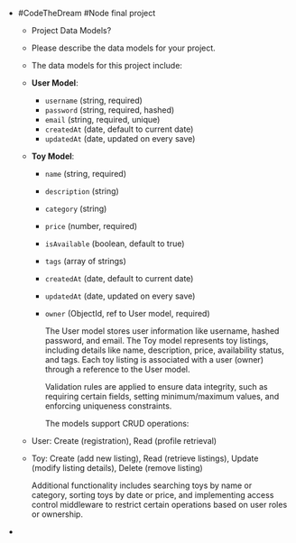 - #CodeTheDream #Node  final project
	- Project Data Models?
	- Please describe the data models for your project.
	- The data models for this project include:
	- **User Model**:
		- `username` (string, required)
		- `password` (string, required, hashed)
		- `email` (string, required, unique)
		- `createdAt` (date, default to current date)
		- `updatedAt` (date, updated on every save)
	- **Toy Model**:
		- `name` (string, required)
		- `description` (string)
		- `category` (string)
		- `price` (number, required)
		- `isAvailable` (boolean, default to true)
		- `tags` (array of strings)
		- `createdAt` (date, default to current date)
		- `updatedAt` (date, updated on every save)
		- `owner` (ObjectId, ref to User model, required)
		  
		  The User model stores user information like username, hashed password, and email. The Toy model represents toy listings, including details like name, description, price, availability status, and tags. Each toy listing is associated with a user (owner) through a reference to the User model.
		  
		  Validation rules are applied to ensure data integrity, such as requiring certain fields, setting minimum/maximum values, and enforcing uniqueness constraints.
		  
		  The models support CRUD operations:
	- User: Create (registration), Read (profile retrieval)
	- Toy: Create (add new listing), Read (retrieve listings), Update (modify listing details), Delete (remove listing)
	  
	  Additional functionality includes searching toys by name or category, sorting toys by date or price, and implementing access control middleware to restrict certain operations based on user roles or ownership.
-